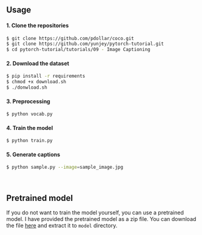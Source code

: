 ## Usage 


#### 1. Clone the repositories
```bash
$ git clone https://github.com/pdollar/coco.git
$ git clone https://github.com/yunjey/pytorch-tutorial.git
$ cd pytorch-tutorial/tutorials/09 - Image Captioning
```

#### 2. Download the dataset

```bash
$ pip install -r requirements
$ chmod +x download.sh
$ ./donwload.sh
```

#### 3. Preprocessing

```bash
$ python vocab.py    
```

#### 4. Train the model

```bash
$ python train.py    
```

#### 5. Generate captions


```bash
$ python sample.py --image=sample_image.jpg     
```

<br>

## Pretrained model 

If you do not want to train the model yourself, you can use a pretrained model. I have provided the pretrained model as a zip file. You can download the file [here](https://www.dropbox.com/s/cngzozkk73imjdh/trained_model.zip?dl=0) and extract it to `model` directory.
